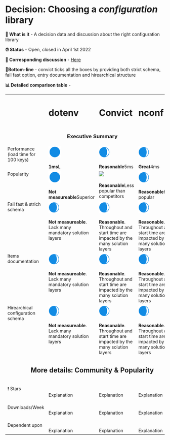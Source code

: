 # Decision: Choosing a **_configuration_** library

**📔 What is it** - A decision data and discussion about the right configuration library

**⏰ Status** - Open, closed in April 1st 2022

**📁 Corresponding discussion** - [Here](https://github.com/bestpractices/best-practice-starter/issues/10)

**🎯Bottom-line** - convict ticks all the boxes by providing both strict schema, fail fast option, entry documentation and hirearchical structure

**📊 Detailed comparison table** -

<table width="80%" valign="top">
  <tr>
    <td></td>
    <td><h1>dotenv</h1></td>
    <td><h1>Convict</h2></td>
    <td><h1>nconf</h2></td>
    <td><h1>config</h2></td>
  </tr>
  <tr>
    <td colspan="4" align="center"><h3>Executive Summary</h2></td>
  </tr>
  <tr valign="top">
    <td>Performance (load time for 100 keys)</td>
    <td><img src="./full.png"/><br/><br/><b>1ms</b>L</td>
    <td><img src="./almost-full.png"/><br><br><b>Reasonable</b/>5ms</td>
    <td>
      <img src="./almost-full.png"/><br><br><b>Great</b>4ms</td>
    <td><img src="./almost-full.png"/><br><br><b>Reasonable</b/>5ms</td>
  </tr>
  <tr valign="top">
    <td>Popularity</td>
    <td><img src="./full.png"/><br/><br/><b>Not measureable</b>Superior</td>
    <td><img src="./partial-full.png"/><br><br><b>Reasonable</b/>Less popular than competitors</td>
    <td><img src="./almost-full.png"/><br><br><b>Reasonable</b/>Highly popular</td>
    <td>
      <img src="./almost-full.png"/>Highly popular</td>
  </tr>
  <tr valign="top">
    <td>Fail fast & strich schema</td>
    <td><img src="./almost-full.png"/><br/><br/><b>Not measureable</b>. Lack many mandatory solution layers</td>
    <td><img src="./almost-full.png"/><br><br><b>Reasonable</b/>. Throughout and start time are impacted by the many solution layers</td>
    <td><img src="./almost-full.png"/><br><br><b>Reasonable</b/>. Throughout and start time are impacted by the many solution layers</td>
    <td>
      <img src="./full.png"/><br><br><b>Great</b>. Performance as a first citizen</td>
  </tr>
  <tr valign="top">
    <td>Items documentation</td>
    <td><img src="./almost-full.png"/><br/><br/><b>Not measureable</b>. Lack many mandatory solution layers</td>
    <td><img src="./almost-full.png"/><br><br><b>Reasonable</b/>. Throughout and start time are impacted by the many solution layers</td>
    <td><img src="./almost-full.png"/><br><br><b>Reasonable</b/>. Throughout and start time are impacted by the many solution layers</td>
    <td>
      <img src="./full.png"/><br><br><b>Great</b>. Performance as a first citizen</td>
  </tr>
    <tr valign="top">
    <td>Hirearchical configuration schema</td>
    <td><img src="./almost-full.png"/><br/><br/><b>Not measureable</b>. Lack many mandatory solution layers</td>
    <td><img src="./almost-full.png"/><br><br><b>Reasonable</b/>. Throughout and start time are impacted by the many solution layers</td>
    <td><img src="./almost-full.png"/><br><br><b>Reasonable</b/>. Throughout and start time are impacted by the many solution layers</td>
    <td>
      <img src="./full.png"/><br><br><b>Great</b>. Performance as a first citizen</td>
  </tr>
  <tr>
    <td class="tg-ho3n" colspan="4" align="center"><h2>More details: Community & Popularity</h2></td>
  </tr>
  <tr>
    <td>❗ Stars</td>
    <td><br><br>Explanation</td>
    <td><br><br>Explanation</td>
    <td><br><br>Explanation</td>
    <td><br><br>Explanation</td>
  </tr>
  <tr>
    <td>Downloads/Week</td>
    <td><br><br>Explanation</td>
    <td><br><br>Explanation</td>
    <td><br><br>Explanation</td>
    <td><br><br>Explanation</td>
  </tr>
    <tr>
    <td>Dependent upon</td>
    <td><br><br>Explanation</td>
    <td><br><br>Explanation</td>
    <td><br><br>Explanation</td>
    <td><br><br>Explanation</td>
  </tr>
</table>
